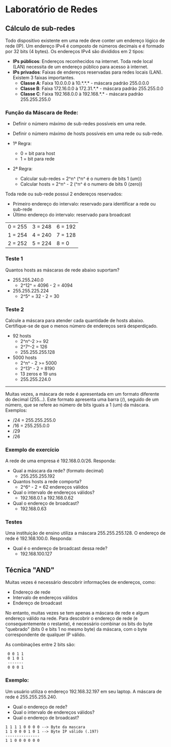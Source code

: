 # Laboratório de Redes

## Cálculo de sub-redes

Todo dispositivo existente em uma rede deve conter um endereço lógico de rede (IP).
Um endereço IPv4 é composto de números decimais e é formado por 32 bits (4 bytes).
Os endereços IPv4 são divididos em 2 tipos:
- **IPs públicos**: Endereços reconhecidos na internet. Toda rede local (LAN) necessita de um endereço público para acesso à internet.
- **IPs privados**: Faixas de endereços reservadas para redes locais (LAN). Existem 3 faixas importantes.
	- **Classe A**: Faixa 10.0.0.0 à 10.\*.\*.\* - máscara padrão 255.0.0.0
	- **Classe B**: Faixa 172.16.0.0 à 172.31.\*.\* - máscara padrão 255.255.0.0
	- **Classe C**: Faixa 192.168.0.0 à 192.168.\*.\* - máscara padrão 255.255.255.0

### Função da Máscara de Rede: 
- Definir o número máximo de sub-redes possíveis em uma rede.
- Definir o número máximo de hosts possíveis em uma rede ou sub-rede.

- 1ª Regra:
	- 0 = bit para host
	- 1 = bit para rede
- 2ª Regra:
	- Calcular sub-redes = 2^n^ (^n^ é o numero de bits 1 (um))
	- Calcular hosts = 2^n^ - 2 (^n^ é o numero de bits 0 (zero))

Toda rede ou sub-rede possui 2 endereços reservados:
- Primeiro endereço do intervalo: reservado para identificar a rede ou sub-rede
- Último endereço do intervalo: reservado para broadcast

|  |  |  |
|--|--|--|
| 0 = 255 | 3 = 248 | 6 = 192 |
| 1 = 254 | 4 = 240 | 7 = 128 |
| 2 = 252 | 5 = 224 | 8 = 0 |

### Teste 1
Quantos hosts as máscaras de rede abaixo suportam?

 - 255.255.240.0
	 - 2^12^ = 4096 - 2 = 4094
 - 255.255.225.224
	 - 2^5^ = 32 - 2 = 30

### Teste 2
Calcule a máscara para atender cada quantidade de hosts abaixo. Certifique-se de que o menos número de endereços será desperdiçado.
- 92 hosts
	- 2^n^-2 >= 92
	- 2^7^-2 = 126
	- 255.255.255.128
- 5000 hosts
	- 2^n^ - 2 >= 5000
	- 2^13^ - 2 = 8190
	- 13 zeros e 19 uns
	- 255.255.224.0

---

Muitas vezes, a máscara de rede é apresentada em um formato diferente do decimal (255...). Este formato apresenta uma barra (/), seguido de um número, que se refere ao número de bits iguais a 1 (um) da máscara.
Exemplos:
- /24 = 255.255.255.0
- /16 = 255.255.0.0
- /29
- /26

### Exemplo de exercício
A rede de uma empresa é 192.168.0.0/26. Responda:
- Qual a máscara da rede? (formato decimal)
	- 255.255.255.192
- Quantos hosts a rede comporta?
	- 2^6^ - 2 = 62 endereços válidos
- Qual o intervalo de endereços válidos?
	- 192.168.0.1 a 192.168.0.62
- Qual o endereço de broadcast?
	- 192.168.0.63

### Testes
Uma instituição de ensino utiliza a máscara 255.255.255.128. O endereço de rede é 192.168.100.0. Responda:
- Qual é o endereço de broadcast dessa rede?
	- 192.168.100.127

## Técnica "AND"
Muitas vezes é necessário descobrir informações de endereços, como:
- Endereço de rede
- Intervalo de endereços válidos
- Endereço de broadcast

No entanto, muitas vezes se tem apenas a máscara de rede e algum endereço válido na rede.
Para descobrir o endereço de rede (e consequentemente o restante), é necessário combinar os bits do byte "quebrado" (bits 0 e bits 1 no mesmo byte) da máscara, com o byte correspondente de qualquer IP válido.

As combinações entre 2 bits são:

```
 0 0 1 1
 0 1 0 1
 -------
 0 0 0 1
```

### Exemplo:
Um usuário utiliza o endereço 192.168.32.197 em seu laptop. A máscara de rede é 255.255.255.240.

- Qual o endereço de rede?
- Qual o intervalo de endereços válidos?
- Qual o endereço de broadcast?

```
1 1 1 1 0 0 0 0 --> Byte da mascara
1 1 0 0 0 1 0 1 --> Byte IP válido (.197)
---------------
1 1 0 0 0 0 0 0
```
<!--stackedit_data:
eyJoaXN0b3J5IjpbLTEyNTUzMjg1MjQsLTE0NTgyMzM0OTgsLT
g2MzMwNjY1NywtMTk1MzM4OTcxOCwzNDUwNjgwMDYsMjA5MzIy
NzU1MiwyODI2MjQ4NDUsMTU0NTYxNTc4OSwtMjAzOTMwNjI4Ny
wtMTU3Mzk5OTgwMl19
-->